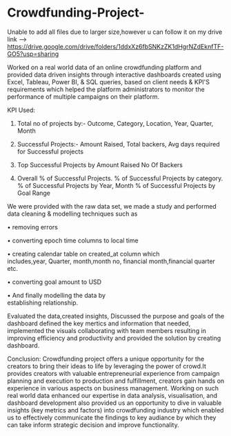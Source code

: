 # Crowdfunding-Project-
Unable to add all files due to larger size,however u can follow it on my drive link --> https://drive.google.com/drive/folders/1ddxXz6fbSNKzZK1dHgrNZdEknfTF-GO5?usp=sharing

Worked on a real world data of an online crowdfunding platform and provided data driven insights through interactive dashboards created using Excel, Tableau, Power BI, & SQL queries, based on client needs & KPI'S requirements which helped the platform administrators to monitor the  performance of multiple campaigns on their platform.

KPI Used:

1) Total no of projects by:-
    Outcome,
    Category,
    Location,
    Year, Quarter, Month  
    
2) Successful Projects:-
     Amount Raised,
     Total backers,
     Avg days required for 
     Successful projects
     
3) Top Successful Projects by
     Amount Raised
     No Of Backers
     
4) Overall % of Successful Projects.
    % of Successful Projects
      by category.
    % of Successful Projects by 
      Year, Month
     % of Successful Projects by
     Goal Range
     
We were provided with the raw data set, we made a study and performed data cleaning & modelling techniques such as 

• removing errors

• converting epoch time columns to 
   local time 

• creating calendar table on
   created_at column which       
   includes,year, Quarter, month,month 
  no, financial month,financial quarter 
  etc.

• converting goal amount to USD 

• And finally modelling the data by  
  establishing relationship.
  
Evaluated the data,created insights, Discussed the purpose and goals of the dashboard defined the key mertics and information that needed, implemented the visuals 
collaborating with team members resulting in improving efficiency and productivity and provided the solution by creating dashboard.

Conclusion:
Crowdfunding project offers a unique opportunity for the creators to bring their ideas to life by leveraging the power of crowd.It provides creators with valuable entrepreneurial experience from campaign planning and execution to production and fulfillment, creators gain hands on experience in various aspects on business management.
Working on such real world data enhanced our expertise in data analysis, visualisation, and dashboard development also provided us an opportunity to dive in valuable insights (key metrics and factors) into crowdfunding industry which enabled us to effectively communicate the findings to key audiance by which they can take inform strategic decision and improve functionality.
